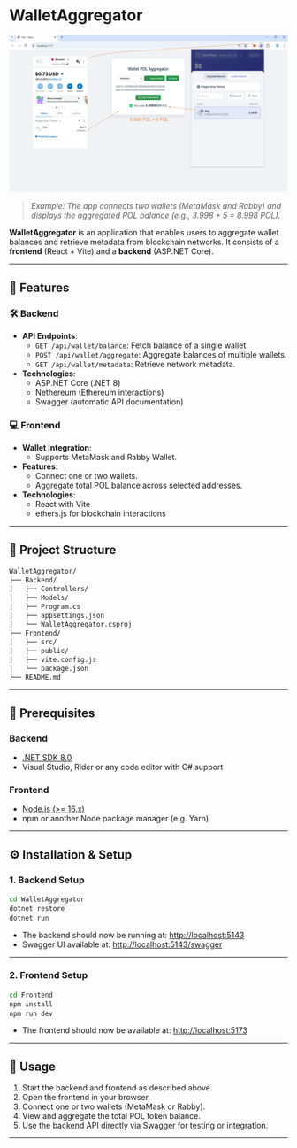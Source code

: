 # WalletAggregator

![Aggregated POL Balance](Screenshot.png)
> *Example: The app connects two wallets (MetaMask and Rabby) and displays the aggregated POL balance (e.g., 3.998 + 5 = 8.998 POL).*


**WalletAggregator** is an application that enables users to aggregate wallet balances and retrieve metadata from blockchain networks. It consists of a **frontend** (React + Vite) and a **backend** (ASP.NET Core).

---

## 🚀 Features

### 🛠 Backend
- **API Endpoints**:
  - `GET /api/wallet/balance`: Fetch balance of a single wallet.
  - `POST /api/wallet/aggregate`: Aggregate balances of multiple wallets.
  - `GET /api/wallet/metadata`: Retrieve network metadata.
- **Technologies**:
  - ASP.NET Core (.NET 8)
  - Nethereum (Ethereum interactions)
  - Swagger (automatic API documentation)

### 💻 Frontend
- **Wallet Integration**:
  - Supports MetaMask and Rabby Wallet.
- **Features**:
  - Connect one or two wallets.
  - Aggregate total POL balance across selected addresses.
- **Technologies**:
  - React with Vite
  - ethers.js for blockchain interactions

---

## 📁 Project Structure

```
WalletAggregator/
├── Backend/
│   ├── Controllers/
│   ├── Models/
│   ├── Program.cs
│   ├── appsettings.json
│   └── WalletAggregator.csproj
├── Frontend/
│   ├── src/
│   ├── public/
│   ├── vite.config.js
│   └── package.json
└── README.md
```

---

## 🧩 Prerequisites

### Backend
- [.NET SDK 8.0](https://dotnet.microsoft.com/en-us/download)
- Visual Studio, Rider or any code editor with C# support

### Frontend
- [Node.js (>= 16.x)](https://nodejs.org/)
- npm or another Node package manager (e.g. Yarn)

---

## ⚙️ Installation & Setup

### 1. Backend Setup

```sh
cd WalletAggregator
dotnet restore
dotnet run
```

- The backend should now be running at: [http://localhost:5143](http://localhost:5143)  
- Swagger UI available at: [http://localhost:5143/swagger](http://localhost:5143/swagger)

---

### 2. Frontend Setup

```sh
cd Frontend
npm install
npm run dev
```

- The frontend should now be available at: [http://localhost:5173](http://localhost:5173)

---

## 🧪 Usage

1. Start the backend and frontend as described above.
2. Open the frontend in your browser.
3. Connect one or two wallets (MetaMask or Rabby).
4. View and aggregate the total POL token balance.
5. Use the backend API directly via Swagger for testing or integration.

---
